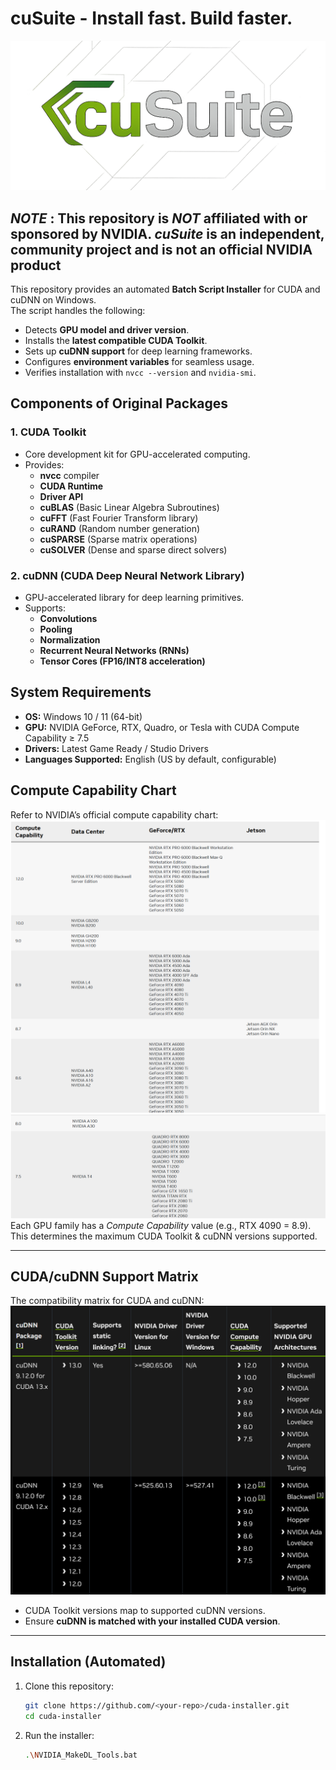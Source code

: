 # cuSuite - Install fast. Build faster.

![Logo](img/logo.png)


## _NOTE_ : This repository is _**NOT**_ affiliated with or sponsored by NVIDIA. _cuSuite_ is an independent, community project and is not an official NVIDIA product


This repository provides an automated **Batch Script Installer** for CUDA and cuDNN on Windows.  
The script handles the following:

- Detects **GPU model and driver version**.  
- Installs the **latest compatible CUDA Toolkit**.  
- Sets up **cuDNN support** for deep learning frameworks.  
- Configures **environment variables** for seamless usage.  
- Verifies installation with `nvcc --version` and `nvidia-smi`.


## Components of Original Packages

### 1. CUDA Toolkit
- Core development kit for GPU-accelerated computing.
- Provides:
  - **nvcc** compiler
  - **CUDA Runtime**
  - **Driver API**
  - **cuBLAS** (Basic Linear Algebra Subroutines)
  - **cuFFT** (Fast Fourier Transform library)
  - **cuRAND** (Random number generation)
  - **cuSPARSE** (Sparse matrix operations)
  - **cuSOLVER** (Dense and sparse direct solvers)

### 2. cuDNN (CUDA Deep Neural Network Library)
- GPU-accelerated library for deep learning primitives.
- Supports:
  - **Convolutions**
  - **Pooling**
  - **Normalization**
  - **Recurrent Neural Networks (RNNs)**
  - **Tensor Cores (FP16/INT8 acceleration)**



##  System Requirements

- **OS:** Windows 10 / 11 (64-bit)  
- **GPU:** NVIDIA GeForce, RTX, Quadro, or Tesla with CUDA Compute Capability ≥ 7.5
- **Drivers:** Latest Game Ready / Studio Drivers  
- **Languages Supported:** English (US by default, configurable)



## Compute Capability Chart

Refer to NVIDIA’s official compute capability chart:  
![Compute Capability](img/image.png)
![CC 2](img/image-2.png)
Each GPU family has a *Compute Capability* value (e.g., RTX 4090 = 8.9).  
This determines the maximum CUDA Toolkit & cuDNN versions supported.

---

## CUDA/cuDNN Support Matrix

The compatibility matrix for CUDA and cuDNN:  
![CuDNN Support Matrix](img/image-1.png)

- CUDA Toolkit versions map to supported cuDNN versions.  
- Ensure **cuDNN is matched with your installed CUDA version**.  

---

## Installation (Automated)

1. Clone this repository:
   ```bash
   git clone https://github.com/<your-repo>/cuda-installer.git
   cd cuda-installer
   ```

2. Run the installer:
   ```bash
   .\NVIDIA_MakeDL_Tools.bat
   ```
